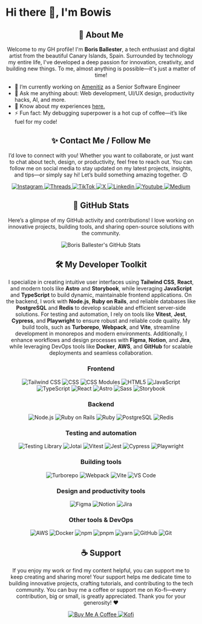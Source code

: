 <h1>Hi there 👋, I'm Bowis</h1>

<div align="center">
  <h2>🚀 About Me</h2>
  <p>Welcome to my GH profile! I'm <b>Boris Ballester</b>, a tech enthusiast and digital artist from the beautiful Canary Islands, Spain. Surrounded by technology my entire life, I've developed a deep passion for innovation, creativity, and building new things. To me, almost anything is possible—it's just a matter of time!</p>
</div>

<ul>
  <li>
    🔭 I’m currently working on 
    <a href="https://amenitiz.com/" target="_blank">Amenitiz</a> as a Senior Software Engineer
  </li>
  <li>
    💬 Ask me anything about: Web development, UI/UX design, productivity hacks, AI, and more.
  </li>
  <li>
    📄 Know about my experiences <a href="https://www.borisballester.com" target="_blank">here.</a>
  </li>
  <li>
    ⚡ Fun fact: My debugging superpower is a hot cup of coffee—it’s like fuel for my code!
  </li>
</ul>

<div align="center">
  <h2>✨ Contact Me / Follow Me</h2>
  <p>I’d love to connect with you! Whether you want to collaborate, or just want to chat about tech, design, or productivity, feel free to reach out. You can follow me on social media to stay updated on my latest projects, insights, and tips—or simply say hi! Let’s build something amazing together. 😊</p>
</div>

<div align="center">
  <a href="https://www.instagram.com/withbowis/">
    <img
      src="https://img.shields.io/badge/-Instagram-FF0069?style=for-the-badge&logo=instagram&logoColor=white"
      alt="Instagram"
    />
  </a>
  <a href="https://www.threads.net/@withbowis">
    <img
      src="https://img.shields.io/badge/-Threads-000000?style=for-the-badge&logo=threads&logoColor=white"
      alt="Threads"
    />
  </a>
  <a href="https://www.tiktok.com/@withbowis">
    <img
      src="https://img.shields.io/badge/-TikTok-000000?style=for-the-badge&logo=tiktok&logoColor=white"
      alt="TikTok"
    />
  </a>
  <a href="https://x.com/withbowis">
    <img
      src="https://img.shields.io/badge/-X-000000?style=for-the-badge&logo=x&logoColor=white"
      alt="X"
    />
  </a>
  <a href="https://www.linkedin.com/in/withbowis/">
    <img
      src="https://img.shields.io/badge/-Linkedin-0077B5?style=for-the-badge"
      alt="Linkedin"
    />
  </a>
  <a href="https://www.youtube.com/@withbowis">
    <img
      src="https://img.shields.io/badge/-Youtube-FF0000?style=for-the-badge"
      alt="Youtube"
    />
  </a>
  <a href="https://medium.com/@withbowis">
    <img
      src="https://img.shields.io/badge/-Medium-000000?style=for-the-badge&logo=medium&logoColor=white"
      alt="Medium"
    />
  </a>

</div>

<div align="center">
<h2>🚀 GitHub Stats</h2>
<p>Here’s a glimpse of my GitHub activity and contributions! I love working on innovative projects, building tools, and sharing open-source solutions with the community.</p>
    <img src="https://github-profile-summary-cards.vercel.app/api/cards/profile-details?username=bobobowis&theme=github_dark" alt="Boris Ballester's GitHub Stats"/>
</div>

<div align="center">
  <h2>🛠 My Developer Toolkit</h2>
  <p>I specialize in creating intuitive user interfaces using <b>Tailwind CSS</b>, <b>React</b>, and modern tools like <b>Astro</b> and <b>Storybook</b>, while leveraging <b>JavaScript</b> and <b>TypeScript</b> to build dynamic, maintainable frontend applications. On the backend, I work with <b>Node.js</b>, <b>Ruby on Rails</b>, and reliable databases like <b>PostgreSQL</b> and <b>Redis</b> to develop scalable and efficient server-side solutions. For testing and automation, I rely on tools like <b>Vitest</b>, <b>Jest</b>, <b>Cypress</b>, and <b>Playwright</b> to ensure robust and reliable code quality. My build tools, such as <b>Turborepo</b>, <b>Webpack</b>, and <b>Vite</b>, streamline development in monorepos and modern environments. Additionally, I enhance workflows and design processes with <b>Figma</b>, <b>Notion</b>, and <b>Jira</b>, while leveraging DevOps tools like <b>Docker</b>, <b>AWS</b>, and <b>GitHub</b> for scalable deployments and seamless collaboration.</p>
</div>

<div align="center">
  <h3>Frontend</h2>
  <img src="https://img.shields.io/badge/-Tailwind-06B6D4?logo=tailwind-css&logoColor=white&style=for-the-badge" alt="Tailwind CSS" />
  <img src="https://img.shields.io/badge/-CSS-663399?logo=css&logoColor=white&style=for-the-badge" alt="CSS" />
  <img src="https://img.shields.io/badge/-CSS_Modules-000000?logo=css-modules&logoColor=white&style=for-the-badge" alt="CSS Modules" />
  <img src="https://img.shields.io/badge/-HTML5-E34F26?logo=html5&logoColor=white&style=for-the-badge" alt="HTML5" />
  <img src="https://img.shields.io/badge/-Javascript-F7DF1E?logo=javascript&logoColor=white&style=for-the-badge" alt="JavaScript" />
  <img src="https://img.shields.io/badge/-Typescript-3178C6?logo=typescript&logoColor=white&style=for-the-badge" alt="TypeScript" />
  <img src="https://img.shields.io/badge/-React-61DAFB?logo=react&logoColor=white&style=for-the-badge" alt="React" />
  <img src="https://img.shields.io/badge/-Astro-BC52EE?logo=astro&logoColor=white&style=for-the-badge" alt="Astro" />
  <img src="https://img.shields.io/badge/-Sass-CC6699?logo=sass&logoColor=white&style=for-the-badge" alt="Sass" />
  <img src="https://img.shields.io/badge/-Storybook-FF4785?logo=storybook&logoColor=white&style=for-the-badge" alt="Storybook" />
</div>


<div align="center">
  <h3>Backend</h2>
  <img src="https://img.shields.io/badge/-Node.js-5FA04E?style=for-the-badge&logo=node-dot-js&logoColor=white" alt="Node.js" />
  <img src="https://img.shields.io/badge/-Rails-D30001?style=for-the-badge&logo=ruby-on-rails&logoColor=white" alt="Ruby on Rails" />
  <img src="https://img.shields.io/badge/-Ruby-CC342D?style=for-the-badge&logo=ruby&logoColor=white" alt="Ruby" />
  <img src="https://img.shields.io/badge/-PostgreSQL-4169E1?style=for-the-badge&logo=postgresql&logoColor=white" alt="PostgreSQL" />
  <img src="https://img.shields.io/badge/-Redis-FF4438?style=for-the-badge&logo=redis&logoColor=white" alt="Redis" />
</div>


<div align="center">
  <h3>Testing and automation</h2>
  <img src="https://img.shields.io/badge/-@testing-library-E33332?style=for-the-badge&logo=testing-library&logoColor=white" alt="Testing Library" />
  <img src="https://img.shields.io/badge/-Jotai-000000?style=for-the-badge&logo=jotai&logoColor=white" alt="Jotai" />
  <img src="https://img.shields.io/badge/-Vitest-6E9F18?style=for-the-badge&logo=vitest&logoColor=white" alt="Vitest" />
  <img src="https://img.shields.io/badge/-Jest-C21325?style=for-the-badge&logo=jest&logoColor=white" alt="Jest" />
  <img src="https://img.shields.io/badge/-Cypress-69D3A7?style=for-the-badge&logo=cypress&logoColor=white" alt="Cypress" />
  <img src="https://img.shields.io/badge/-Playwright-6E9F18?style=for-the-badge&logo=playwright&logoColor=white" alt="Playwright" />
</div>

<div align="center">
  <h3>Building tools</h2>
  <img src="https://img.shields.io/badge/-Turborepo-EF4444?style=for-the-badge&logo=turborepo&logoColor=white" alt="Turborepo" />
  <img src="https://img.shields.io/badge/-Webpack-8DD6F9?style=for-the-badge&logo=webpack&logoColor=white" alt="Webpack" />
  <img src="https://img.shields.io/badge/-Vite-646CFF?style=for-the-badge&logo=vite&logoColor=white" alt="Vite" />
  <img src="https://img.shields.io/badge/-Vscode-3178C6?style=for-the-badge" alt="VS Code" />        
</div>

<div align="center">
  <h3>Design and productivity tools</h2>
  <img src="https://img.shields.io/badge/-Figma-F24E1E?style=for-the-badge&logo=figma&logoColor=white" alt="Figma" />
  <img src="https://img.shields.io/badge/-Notion-000000?style=for-the-badge&logo=notion&logoColor=white" alt="Notion" />
  <img src="https://img.shields.io/badge/-Jira-0052CC?style=for-the-badge&logo=jira&logoColor=white" alt="Jira" />        
</div>


<div align="center">
  <h3>Other tools & DevOps</h2>
  <img src="https://img.shields.io/badge/-AWS-232F3E?style=for-the-badge&logo=amazon-web-services&logoColor=white" alt="AWS" />
  <img src="https://img.shields.io/badge/-Docker-2496ED?style=for-the-badge&logo=docker&logoColor=white" alt="Docker" />
  <img src="https://img.shields.io/badge/-npm-CB3837?style=for-the-badge&logo=npm&logoColor=white" alt="npm" />
  <img src="https://img.shields.io/badge/-pnpm-F69220?style=for-the-badge&logo=pnpm&logoColor=white" alt="pnpm" />
  <img src="https://img.shields.io/badge/-yarn-2C8EBB?style=for-the-badge&logo=yarn&logoColor=white" alt="yarn" />
  <img src="https://img.shields.io/badge/-Github-181717?style=for-the-badge&logo=github&logoColor=white" alt="GitHub" />
  <img src="https://img.shields.io/badge/-Git-F05032?style=for-the-badge&logo=git&logoColor=white" alt="Git" />      
</div>

<div align="center">
    <h2>☕ Support</h2>
    <p>If you enjoy my work or find my content helpful, you can support me to keep creating and sharing more! Your support helps me dedicate time to building innovative projects, crafting tutorials, and contributing to the tech community. You can buy me a coffee or support me on Ko-fi—every contribution, big or small, is greatly appreciated. Thank you for your generosity! ❤️</p>
  <a href="https://buymeacoffee.com/withbowis">
    <img
      src="https://img.shields.io/badge/-Buy_Me_A_Coffee-FFDD00?style=for-the-badge&logo=buy-me-a-coffee&logoColor=white"
      alt="Buy Me A Coffee"
    />
  </a>
    <a href="https://ko-fi.com/withbowis">
    <img
      src="https://img.shields.io/badge/-Kofi-FF6433?style=for-the-badge&logo=kofi&logoColor=white"
      alt="Kofi"
    />
  </a>  
</div>
